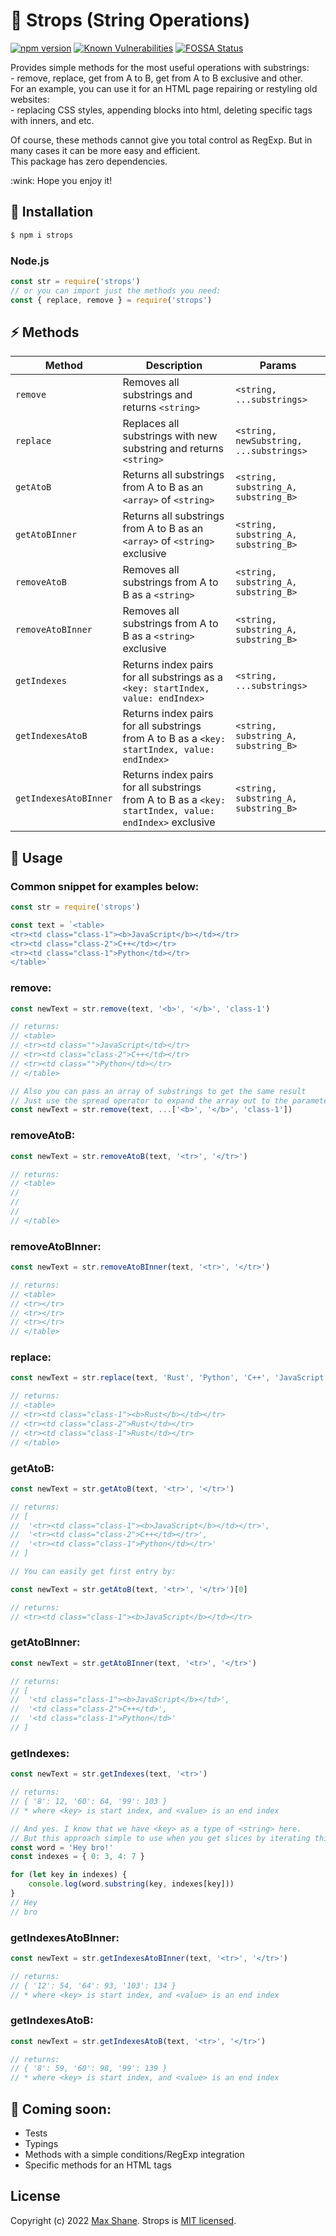 # :hocho: Strops (String Operations)

[![npm version](https://badge.fury.io/js/strops.svg)](https://badge.fury.io/js/strops)
[![Known Vulnerabilities](https://snyk.io/test/github//wellloy1/strops-js/badge.svg)](https://snyk.io/test/github/wellloy1/strops-js)
[![FOSSA Status](https://app.fossa.com/api/projects/git%2Bgithub.com%2Fwellloy1%2Fstrops-js.svg?type=shield)](https://app.fossa.com/projects/git%2Bgithub.com%2Fwellloy1%2Fstrops-js?ref=badge_shield)

<p>Provides simple methods for the most useful operations with substrings:<br/>
- remove, replace, get from A to B, get from A to B exclusive and other.
<br/>For an example, you can use it for an HTML page repairing or restyling old websites:<br/>
- replacing CSS styles, appending blocks into html, deleting specific tags with inners, and etc.</p>

<p>Of course, these methods cannot give you total control as RegExp.
But in many cases it can be more easy and efficient.
<br/>This package has zero dependencies.</p>

<p>:wink: Hope you enjoy it!</p>

## :pushpin: Installation

```bash
$ npm i strops
```

### Node.js

```js
const str = require('strops')
// or you can import just the methods you need:
const { replace, remove } = require('strops')
```

## :zap: Methods

| Method                | Description                                                                                            | Params                                  |
| --------------------- | ------------------------------------------------------------------------------------------------------ | --------------------------------------- |
| `remove`              | Removes all substrings and returns `<string>`                                                          | `<string, ...substrings>`               |
| `replace`             | Replaces all substrings with new substring and returns `<string>`                                      | `<string, newSubstring, ...substrings>` |
| `getAtoB`             | Returns all substrings from A to B as an `<array>` of `<string>`                                       | `<string, substring_A, substring_B>`    |
| `getAtoBInner`        | Returns all substrings from A to B as an `<array>` of `<string>` exclusive                             | `<string, substring_A, substring_B>`    |
| `removeAtoB`          | Removes all substrings from A to B as a `<string>`                                                     | `<string, substring_A, substring_B>`    |
| `removeAtoBInner`     | Removes all substrings from A to B as a `<string>` exclusive                                           | `<string, substring_A, substring_B>`    |
| `getIndexes`          | Returns index pairs for all substrings as a `<key: startIndex, value: endIndex>`                       | `<string, ...substrings>`               |
| `getIndexesAtoB`      | Returns index pairs for all substrings from A to B as a `<key: startIndex, value: endIndex>`           | `<string, substring_A, substring_B>`    |
| `getIndexesAtoBInner` | Returns index pairs for all substrings from A to B as a `<key: startIndex, value: endIndex>` exclusive | `<string, substring_A, substring_B>`    |

## :blue_book: Usage

### Common snippet for examples below:

```js
const str = require('strops')

const text = `<table>
<tr><td class="class-1"><b>JavaScript</b></td></tr>
<tr><td class="class-2">C++</td></tr>
<tr><td class="class-1">Python</td></tr>
</table>`
```

### remove:

```js
const newText = str.remove(text, '<b>', '</b>', 'class-1')

// returns:
// <table>
// <tr><td class="">JavaScript</td></tr>
// <tr><td class="class-2">C++</td></tr>
// <tr><td class="">Python</td></tr>
// </table>

// Also you can pass an array of substrings to get the same result
// Just use the spread operator to expand the array out to the parameters
const newText = str.remove(text, ...['<b>', '</b>', 'class-1'])
```

### removeAtoB:

```js
const newText = str.removeAtoB(text, '<tr>', '</tr>')

// returns:
// <table>
//
//
//
// </table>
```

### removeAtoBInner:

```js
const newText = str.removeAtoBInner(text, '<tr>', '</tr>')

// returns:
// <table>
// <tr></tr>
// <tr></tr>
// <tr></tr>
// </table>
```

### replace:

```js
const newText = str.replace(text, 'Rust', 'Python', 'C++', 'JavaScript')

// returns:
// <table>
// <tr><td class="class-1"><b>Rust</b></td></tr>
// <tr><td class="class-2">Rust</td></tr>
// <tr><td class="class-1">Rust</td></tr>
// </table>
```

### getAtoB:

```js
const newText = str.getAtoB(text, '<tr>', '</tr>')

// returns:
// [
//  '<tr><td class="class-1"><b>JavaScript</b></td></tr>',
//  '<tr><td class="class-2">C++</td></tr>',
//  '<tr><td class="class-1">Python</td></tr>'
// ]

// You can easily get first entry by:

const newText = str.getAtoB(text, '<tr>', '</tr>')[0]

// returns:
// <tr><td class="class-1"><b>JavaScript</b></td></tr>
```

### getAtoBInner:

```js
const newText = str.getAtoBInner(text, '<tr>', '</tr>')

// returns:
// [
//  '<td class="class-1"><b>JavaScript</b></td>',
//  '<td class="class-2">C++</td>',
//  '<td class="class-1">Python</td>'
// ]
```

### getIndexes:

```js
const newText = str.getIndexes(text, '<tr>')

// returns:
// { '8': 12, '60': 64, '99': 103 }
// * where <key> is start index, and <value> is an end index

// And yes. I know that we have <key> as a type of <string> here.
// But this approach simple to use when you get slices by iterating this:
const word = 'Hey bro!'
const indexes = { 0: 3, 4: 7 }

for (let key in indexes) {
	console.log(word.substring(key, indexes[key]))
}
// Hey
// bro
```

### getIndexesAtoBInner:

```js
const newText = str.getIndexesAtoBInner(text, '<tr>', '</tr>')

// returns:
// { '12': 54, '64': 93, '103': 134 }
// * where <key> is start index, and <value> is an end index
```

### getIndexesAtoB:

```js
const newText = str.getIndexesAtoB(text, '<tr>', '</tr>')

// returns:
// { '8': 59, '60': 98, '99': 139 }
// * where <key> is start index, and <value> is an end index
```

## :dart: Coming soon:

- Tests
- Typings
- Methods with a simple conditions/RegExp integration
- Specific methods for an HTML tags

## License

Copyright (c) 2022 [Max Shane](https://github.com/wellloy1).
Strops is [MIT licensed](./LICENSE).
